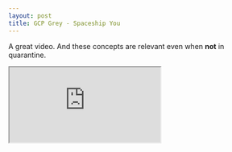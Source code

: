 ```yaml
---
layout: post
title: GCP Grey - Spaceship You
---
```


A great video. And these concepts are relevant even when **not** in quarantine.

<div class="youtube-container">
<iframe src="https://www.youtube.com/embed/snAhsXyO3Ck" allow="accelerometer; encrypted-media; gyroscope; picture-in-picture" allowfullscreen></iframe>
</div>